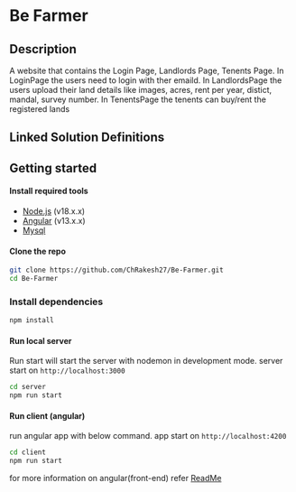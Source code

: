 # Be Farmer

## Description

A website that contains the Login Page, Landlords Page, Tenents Page. In LoginPage the users need to login with ther emaild. In LandlordsPage the users upload their land details like images, acres, rent per year, distict, mandal, survey number. In TenentsPage the tenents can buy/rent the registered lands

## Linked Solution Definitions

## Getting started

#### Install required tools

- [Node.js](https://nodejs.org) (v18.x.x)
- [Angular](https://angular.io/guide/setup-local) (v13.x.x)
- [Mysql](https://dev.mysql.com/downloads/installer/)

#### Clone the repo

```bash
git clone https://github.com/ChRakesh27/Be-Farmer.git
cd Be-Farmer
```

### Install dependencies

```bash
npm install
```

#### Run local server

Run start will start the server with nodemon in development mode. server start on `http://localhost:3000`

```bash
cd server
npm run start
```

#### Run client (angular)

run angular app with below command. app start on `http://localhost:4200`

```bash
cd client
npm run start
```

for more information on angular(front-end) refer [ReadMe](./client/README.md)
